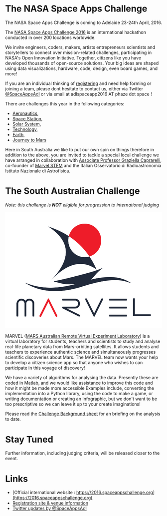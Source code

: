 # The NASA Space Apps Challenge

The NASA Space Apps Challenge is coming to Adelaide 23-24th April, 2016.

The [NASA Space Apps Challenge 2016](https://2016.spaceappschallenge.org) is an international hackathon conducted in over 200 locations worldwide.

We invite engineers, coders, makers, artists entrepreneurs scientists and storytellers to connect over mission-related challenges, participating in NASA's Open Innovation Initiative. Together, citizens like you have developed thousands of open-source solutions. Your big ideas are shaped using data visualizations, hardware, code, design, even board games, and more!

If you are an individual thinking of [registering](https://2016.spaceappschallenge.org/locations/adelaide-australia) and need help forming or joining a team, please dont hesitate to contact us, either via Twitter [@SpaceAppsAdl](https://twitter.com/SpaceAppsAdl) or via email at adlspaceapp2016 AT phaze dot space !
   
There are challenges this year in the following categories:
* [Aeronautics](https://2016.spaceappschallenge.org/challenges/aero),
* [Space Station](https://2016.spaceappschallenge.org/challenges/space-station),
* [Solar System](https://2016.spaceappschallenge.org/challenges/solar-system),
* [Technology](https://2016.spaceappschallenge.org/challenges/tech),
* [Earth](https://2016.spaceappschallenge.org/challenges/earth),
* [Journey to Mars](https://2016.spaceappschallenge.org/challenges/mars)

Here in South Australia we like to put our own spin on things therefore in addition to the above, you are invited to tackle a special local challenge we have arranged in collaboration with [Associate Professor Graziella Caprarelli](http://www.unisanet.unisa.edu.au/staff/homepage.asp?Name=Graziella.Caprarelli), co-founder of [Marvel STEM](http://www.marvelstem.org/) and the Italian Osservatorio di Radioastronomia Istituto Nazionale di Astrofisica.

# The South Australian Challenge

_Note: this challenge is **NOT** eligible for progression to international judging_

![Marvel](MARVEL_LOGO.jpg)

MARVEL ([MARS Australian Remote Virtual Experiment Laboratory](http://www.marvelstem.org/)) is a virtual laboratory for students, teachers and scientists to study and analyse real-life planetary data from Mars-orbiting satellites. It allows students and teachers to experience authentic science and simultaneously progresses scientific discoveries about Mars. The MARVEL team now wants your help to develop a citizen science app so that anyone who wishes to can participate in this voyage of discovery!


We have a variety of algorithms for analysing the data. Presently these are coded in Matlab, and we would like assistance to improve this code and how it might be made more accessible  Examples include, converting the implementation into a Python library, using the code to make a game, or writing documentation or creating an Infographic, but we don't want to be too prescriptive so we can leave it up to your create imaginations!

Please read the [Challenge Background sheet](ChallengeBackground.md) for an briefing on the analysis to date.

# Stay Tuned

Further information, including judging criteria, will be released closer to the event.


# Links

* [Official international website : https://2016.spaceappschallenge.org](https://2016.spaceappschallenge.org)
* [Registration site & venue information](https://2016.spaceappschallenge.org/locations/adelaide-australia)
* [Twitter updates by @SpaceAppsAdl](https://twitter.com/SpaceAppsAdl)
